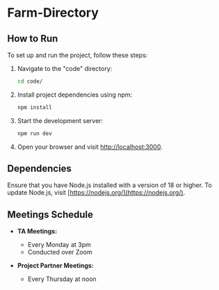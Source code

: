 # Farm-Directory

## How to Run

To set up and run the project, follow these steps:

1. Navigate to the "code" directory:

   ```bash
   cd code/
   ```

2. Install project dependencies using npm:

   ```bash
   npm install
   ```

3. Start the development server:

   ```bash
   npm run dev
   ```

4. Open your browser and visit [http://localhost:3000](http://localhost:3000).

## Dependencies

Ensure that you have Node.js installed with a version of 18 or higher. To update Node.js, visit [https://nodejs.org/](https://nodejs.org/).

## Meetings Schedule

- **TA Meetings:**
  - Every Monday at 3pm
  - Conducted over Zoom

- **Project Partner Meetings:**
  - Every Thursday at noon

